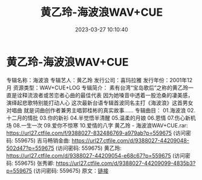 ﻿---
title: 黄乙玲-海波浪WAV+CUE
date: 2023-03-27 10:10:40
categories: 闽南语(台语)
tags: 华语中文
---
# 黄乙玲-海波浪WAV+CUE

专辑名称：海波浪
专辑艺人：黄乙玲
发行公司：喜玛拉雅
发行年份：2001年12月
资源类型：WAV+CUE+LOG
专辑简介：
素有台湾“宝岛歌后”之称的黄乙玲一直是诠释流浪者或苦恋者心曲的最佳代表
因为她嗓音中透着一股沧桑的凄美感，演绎起悲歌特别能打动人心
这次最新台语专辑首波同名主打《海波浪》这首男女对唱曲
就是词曲创作者兼男主唱郭桂彬的真实故事……
专辑曲目：
01.海波浪
02.十二月的情批
03.你的新衫
04.半觉悟半清醒
05.温柔的月娘
06.恩情
07.伤心新机场
08.一生一次
09.爱你不惊寒
10.爱情的八字
黄乙玲 - 海波浪WAV+CUE.rar: https://url27.ctfile.com/f/9388027-832486769-a979ab?p=559675
(访问密码: 559675)
吉马畅销金曲: https://url27.ctfile.com/d/9388027-44209048-502d47?p=559675
(访问密码: 559675)
黄乙玲: https://url27.ctfile.com/d/9388027-44209054-e68c67?p=559675
(访问密码: 559675)
张秀卿: https://url27.ctfile.com/d/9388027-44209099-4835b3?p=559675
(访问密码: 559675)
原文：[链接](https://blog.sina.com.cn/s/blog_1647c7e760103115z.html)